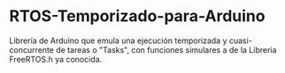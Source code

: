 # RTOS-Temporizado-para-Arduino
Librería de Arduino que emula una ejecución temporizada y cuasi-concurrente de tareas o "Tasks", con funciones simulares a de la Libreria FreeRTOS.h ya conocida.
